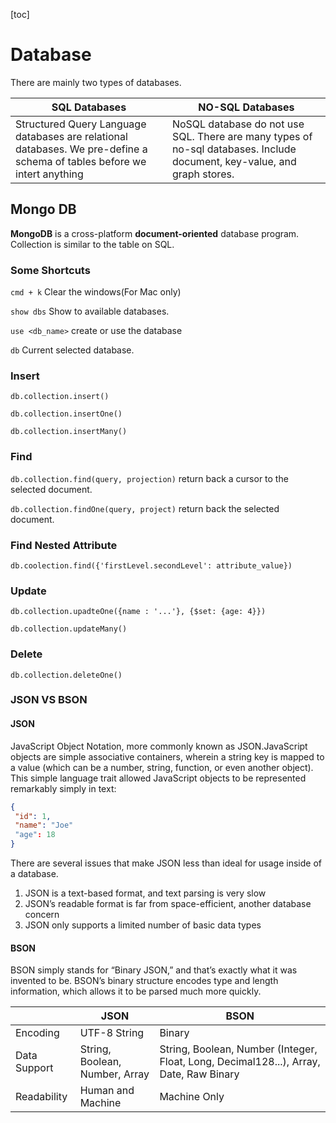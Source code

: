 [toc]

# Database

There are mainly two types of databases.

| SQL Databases                                                | NO-SQL Databases                                             |
| ------------------------------------------------------------ | ------------------------------------------------------------ |
| Structured Query Language databases are relational databases. We pre-define a schema of tables before we intert anything | NoSQL database do not use SQL. There are many types of no-sql databases. Include document, key-value, and graph stores. |

## Mongo DB

**MongoDB** is a cross-platform **document-oriented** database program. Collection is similar to the table on SQL.

### Some Shortcuts

`cmd + k` Clear the windows(For Mac only)

`show dbs` Show to available databases.

`use <db_name>` create or use the database

`db` Current selected database.

### Insert

`db.collection.insert()`

`db.collection.insertOne()`

`db.collection.insertMany()`

### Find

`db.collection.find(query, projection)` return back a cursor to the selected document.

`db.collection.findOne(query, project)` return back the selected document.

### Find Nested Attribute

`db.coolection.find({'firstLevel.secondLevel': attribute_value})`

### Update

`db.collection.upadteOne({name : '...'}, {$set: {age: 4}})`

`db.collection.updateMany()`

### Delete

`db.collection.deleteOne()`



### JSON VS BSON

#### JSON

JavaScript Object Notation, more commonly known as JSON.JavaScript objects are simple associative containers, wherein a string key is mapped to a value (which can be a number, string, function, or even another object). This simple language trait allowed JavaScript objects to be represented remarkably simply in text:

```json
{
 "id": 1,
 "name": "Joe"
 "age": 18
}
```

There are several issues that make JSON less than ideal for usage inside of a database.

1. JSON is a text-based format, and text parsing is very slow
2. JSON’s readable format is far from space-efficient, another database concern
3. JSON only supports a limited number of basic data types

#### BSON

BSON simply stands for “Binary JSON,” and that’s exactly what it was invented to be. BSON’s binary structure encodes type and length information, which allows it to be parsed much more quickly.

|              | **JSON**                       | **BSON**                                                     |
| ------------ | ------------------------------ | ------------------------------------------------------------ |
| Encoding     | UTF-8 String                   | Binary                                                       |
| Data Support | String, Boolean, Number, Array | String, Boolean, Number (Integer, Float, Long, Decimal128...), Array, Date, Raw Binary |
| Readability  | Human and Machine              | Machine Only                                                 |